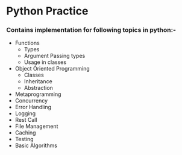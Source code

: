 # Python Practice


### Contains implementation for following topics in python:-
* Functions
  * Types
  * Argument Passing types
  * Usage in classes
* Object Oriented Programming
  * Classes
  * Inheritance
  * Abstraction
* Metaprogramming
* Concurrency
* Error Handling
* Logging
* Rest Call
* File Management
* Caching
* Testing
* Basic Algorithms